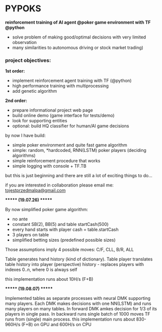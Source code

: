 # PYPOKS
**reinforcement training of AI agent @poker game environment with TF @python**  
- solve problem of making good/optimal decisions with very limited observation  
- many similarities to autonomous driving or stock market trading)

### project objectives:  

**1st order:**
- implement reinforcement agent training with TF (@python)
- high performance training with multiprocessing
- add genetic algorithm  

**2nd order:**
- prepare informational project web page
- build online demo (game interface for tests/demo)
- look for supporting entities
- optional: build HQ classifier for human/AI game decisions

by now I have build:
* simple poker environment and quite fast game algorithm
* simple: random, *hardcoded, RNN(LSTM) poker players (deciding algorithms)
* simple reinforcement procedure that works
* simple logging with console + TF.TB

but this is just beginning and there are still a lot of exciting things to do...

if you are interested in collaboration please email me: tojestprzedmalpa@gmail.com




**\*\*\*\*\* (19.07.26) \*\*\*\*\***  

By now simplified poker game algorithm:
- no ante
- constant SB(2), BB(5) and table startCash(500)
- every hand starts with player cash = table.startCash
- 3 players on table
- simplified betting sizes (predefined possible sizes)

Those assumptions imply 4 possible moves: C/F, CLL, B/R, ALL

Table generates hand history (kind of dictionary).
Table player translates table history into player (perspective) history - replaces players with indexes 0..n, where 0 is always self

this implementation runs about 10H/s (F+B)


**\*\*\*\*\* (19.08.07) \*\*\*\*\***  

Implemented tables as separate processes with neural DMK supporting many players.
Each DMK makes decisions with one NN(LSTM) and runs many players on many tables.
In forward DMK amkes decision for 1/3 of its players in single pass. In backward runs single batch of 1000 moves
TF runs from (single) main process.
this implementation runs about 830-960H/s (F+B) on GPU and 600H/s on CPU
